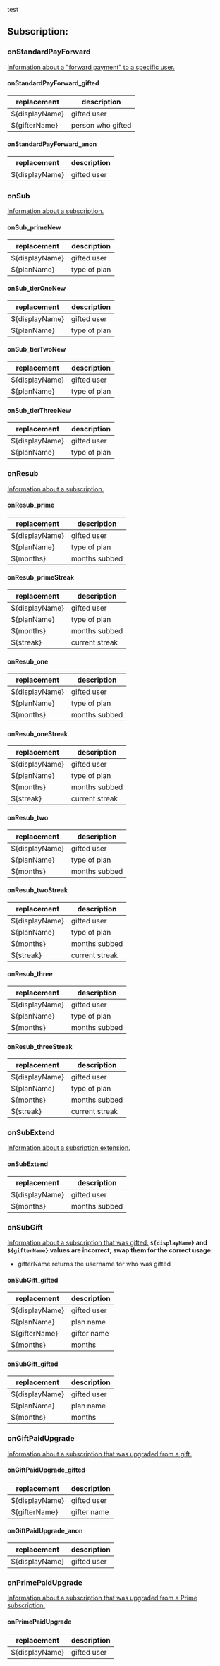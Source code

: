 test

## Subscription:

### onStandardPayForward

[Information about a "forward payment" to a specific user.](https://d-fischer.github.io/twitch-chat-client/reference/interfaces/ChatStandardPayForwardInfo.html)

#### onStandardPayForward_gifted

| replacement    | description       |
| -------------- | ----------------- |
| ${displayName} | gifted user       |
| ${gifterName}  | person who gifted |

#### onStandardPayForward_anon

| replacement    | description |
| -------------- | ----------- |
| ${displayName} | gifted user |

### onSub

[Information about a subscription.](https://d-fischer.github.io/versions/4.5/twitch-chat-client/reference/interfaces/ChatSubInfo.html)

#### onSub_primeNew

| replacement    | description  |
| -------------- | ------------ |
| ${displayName} | gifted user  |
| ${planName}    | type of plan |

#### onSub_tierOneNew

| replacement    | description  |
| -------------- | ------------ |
| ${displayName} | gifted user  |
| ${planName}    | type of plan |

#### onSub_tierTwoNew

| replacement    | description  |
| -------------- | ------------ |
| ${displayName} | gifted user  |
| ${planName}    | type of plan |

#### onSub_tierThreeNew

| replacement    | description  |
| -------------- | ------------ |
| ${displayName} | gifted user  |
| ${planName}    | type of plan |

### onResub

[Information about a subscription.](https://d-fischer.github.io/versions/4.5/twitch-chat-client/reference/interfaces/ChatSubInfo.html)

#### onResub_prime

| replacement    | description   |
| -------------- | ------------- |
| ${displayName} | gifted user   |
| ${planName}    | type of plan  |
| ${months}      | months subbed |

#### onResub_primeStreak

| replacement    | description    |
| -------------- | -------------- |
| ${displayName} | gifted user    |
| ${planName}    | type of plan   |
| ${months}      | months subbed  |
| ${streak}      | current streak |

#### onResub_one

| replacement    | description   |
| -------------- | ------------- |
| ${displayName} | gifted user   |
| ${planName}    | type of plan  |
| ${months}      | months subbed |

#### onResub_oneStreak

| replacement    | description    |
| -------------- | -------------- |
| ${displayName} | gifted user    |
| ${planName}    | type of plan   |
| ${months}      | months subbed  |
| ${streak}      | current streak |

#### onResub_two

| replacement    | description   |
| -------------- | ------------- |
| ${displayName} | gifted user   |
| ${planName}    | type of plan  |
| ${months}      | months subbed |

#### onResub_twoStreak

| replacement    | description    |
| -------------- | -------------- |
| ${displayName} | gifted user    |
| ${planName}    | type of plan   |
| ${months}      | months subbed  |
| ${streak}      | current streak |

#### onResub_three

| replacement    | description   |
| -------------- | ------------- |
| ${displayName} | gifted user   |
| ${planName}    | type of plan  |
| ${months}      | months subbed |

#### onResub_threeStreak

| replacement    | description    |
| -------------- | -------------- |
| ${displayName} | gifted user    |
| ${planName}    | type of plan   |
| ${months}      | months subbed  |
| ${streak}      | current streak |

### onSubExtend

[Information about a subsription extension.](https://d-fischer.github.io/versions/4.5/twitch-chat-client/reference/interfaces/ChatSubExtendInfo.html)

#### onSubExtend

| replacement    | description   |
| -------------- | ------------- |
| ${displayName} | gifted user   |
| ${months}      | months subbed |

### onSubGift

[Information about a subscription that was gifted.](https://d-fischer.github.io/versions/4.5/twitch-chat-client/reference/interfaces/ChatSubGiftInfo.html)
****`${displayName}` and `${gifterName}` values are incorrect, swap them for the correct usage**:**

-   gifterName returns the username for who was gifted

#### onSubGift_gifted

| replacement    | description |
| -------------- | ----------- |
| ${displayName} | gifted user |
| ${planName}    | plan name   |
| ${gifterName}  | gifter name |
| ${months}      | months      |

#### onSubGift_gifted

| replacement    | description |
| -------------- | ----------- |
| ${displayName} | gifted user |
| ${planName}    | plan name   |
| ${months}      | months      |

### onGiftPaidUpgrade

[Information about a subscription that was upgraded from a gift.](https://d-fischer.github.io/versions/4.5/twitch-chat-client/reference/interfaces/ChatSubGiftUpgradeInfo.html)

#### onGiftPaidUpgrade_gifted

| replacement    | description |
| -------------- | ----------- |
| ${displayName} | gifted user |
| ${gifterName}  | gifter name |

#### onGiftPaidUpgrade_anon

| replacement    | description |
| -------------- | ----------- |
| ${displayName} | gifted user |

### onPrimePaidUpgrade

[Information about a subscription that was upgraded from a Prime subscription.](https://d-fischer.github.io/versions/4.5/twitch-chat-client/reference/interfaces/ChatSubUpgradeInfo.html)

#### onPrimePaidUpgrade

| replacement    | description |
| -------------- | ----------- |
| ${displayName} | gifted user |
